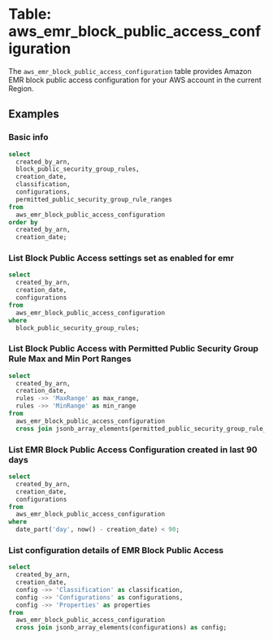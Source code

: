 # Table: aws_emr_block_public_access_configuration

The `aws_emr_block_public_access_configuration` table provides Amazon EMR block public access configuration for your AWS account in the current Region.

## Examples

### Basic info

```sql
select
  created_by_arn,
  block_public_security_group_rules,
  creation_date,
  classification,
  configurations,
  permitted_public_security_group_rule_ranges
from
  aws_emr_block_public_access_configuration
order by
  created_by_arn,
  creation_date;
```

### List Block Public Access settings set as enabled for emr

```sql
select
  created_by_arn,
  creation_date,
  configurations
from
  aws_emr_block_public_access_configuration
where
  block_public_security_group_rules;
```

### List Block Public Access with Permitted Public Security Group Rule Max and Min Port Ranges

```sql
select
  created_by_arn,
  creation_date,
  rules ->> 'MaxRange' as max_range,
  rules ->> 'MinRange' as min_range
from
  aws_emr_block_public_access_configuration
  cross join jsonb_array_elements(permitted_public_security_group_rule_ranges) as rules;
```

### List EMR Block Public Access Configuration created in last 90 days

```sql
select
  created_by_arn,
  creation_date,
  configurations
from
  aws_emr_block_public_access_configuration
where
  date_part('day', now() - creation_date) < 90;
```

### List configuration details of EMR Block Public Access

```sql
select
  created_by_arn,
  creation_date,
  config ->> 'Classification' as classification,
  config ->> 'Configurations' as configurations,
  config ->> 'Properties' as properties
from
  aws_emr_block_public_access_configuration
  cross join jsonb_array_elements(configurations) as config;
```